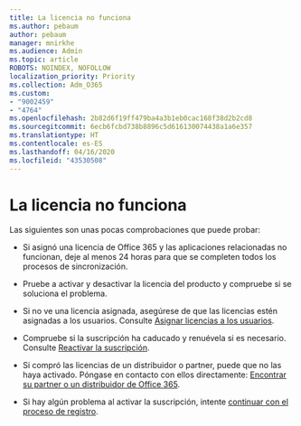 ```yaml
---
title: La licencia no funciona
ms.author: pebaum
author: pebaum
manager: mnirkhe
ms.audience: Admin
ms.topic: article
ROBOTS: NOINDEX, NOFOLLOW
localization_priority: Priority
ms.collection: Adm_O365
ms.custom:
- "9002459"
- "4764"
ms.openlocfilehash: 2b82d6f19ff479ba4a3b1eb0cac168f38d2b2cd8
ms.sourcegitcommit: 6ecb6fcbd738b8896c5d616130074438a1a6e357
ms.translationtype: HT
ms.contentlocale: es-ES
ms.lasthandoff: 04/16/2020
ms.locfileid: "43530508"
---
```

# <a name="license-not-working"></a>La licencia no funciona

Las siguientes son unas pocas comprobaciones que puede probar:

- Si asignó una licencia de Office 365 y las aplicaciones relacionadas no funcionan, deje al menos 24 horas para que se completen todos los procesos de sincronización. 

- Pruebe a activar y desactivar la licencia del producto y compruebe si se soluciona el problema. 

- Si no ve una licencia asignada, asegúrese de que las licencias estén asignadas a los usuarios. Consulte [Asignar licencias a los usuarios](https://docs.microsoft.com/en-us/microsoft-365/admin/manage/assign-licenses-to-users?view=o365-worldwide).

- Compruebe si la suscripción ha caducado y renuévela si es necesario. Consulte [Reactivar la suscripción](https://docs.microsoft.com/alchemyinsights/reactivate-your-subscription). 

- Si compró las licencias de un distribuidor o partner, puede que no las haya activado. Póngase en contacto con ellos directamente: [Encontrar su partner o un distribuidor de Office 365](https://docs.microsoft.com//microsoft-365/admin/manage/find-your-partner-or-reseller).

- Si hay algún problema al activar la suscripción, intente [continuar con el proceso de registro](https://go.microsoft.com/fwlink/?linkid=2126800).
